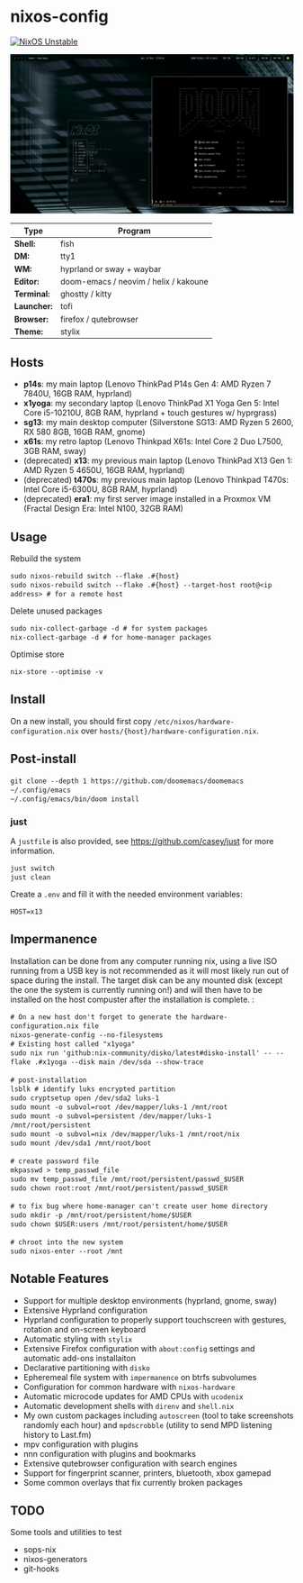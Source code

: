 # nixos-config

[![NixOS Unstable](https://img.shields.io/badge/NixOS-unstable-blue.svg?style=flat-square&logo=NixOS&logoColor=white)](https://nixos.org)

![t470s](imgs/t470s.png)

| Type           | Program                                  |
|----------------|------------------------------------------|
| **Shell:**     | fish                                     |
| **DM:**        | tty1                                     |
| **WM:**        | hyprland or sway + waybar                |
| **Editor:**    | doom-emacs / neovim / helix / kakoune    |
| **Terminal:**  | ghostty / kitty                          |
| **Launcher:**  | tofi                                     |
| **Browser:**   | firefox / qutebrowser                    |
| **Theme:**     | stylix                                   |

## Hosts

- **p14s**: my main laptop (Lenovo ThinkPad P14s Gen 4: AMD Ryzen 7 7840U, 16GB RAM, hyprland)
- **x1yoga**: my secondary laptop (Lenovo ThinkPad X1 Yoga Gen 5: Intel Core i5-10210U, 8GB RAM, hyprland + touch gestures w/ hyprgrass)
- **sg13**: my main desktop computer (Silverstone SG13: AMD Ryzen 5 2600, RX 580 8GB, 16GB RAM, gnome)
- **x61s**: my retro laptop (Lenovo Thinkpad X61s: Intel Core 2 Duo L7500, 3GB RAM, sway)
- (deprecated) **x13**: my previous main laptop (Lenovo ThinkPad X13 Gen 1: AMD Ryzen 5 4650U, 16GB RAM, hyprland)
- (deprecated) **t470s**: my previous main laptop (Lenovo Thinkpad T470s: Intel Core i5-6300U, 8GB RAM, hyprland)
- (deprecated) **era1**: my first server image installed in a Proxmox VM (Fractal Design Era: Intel N100, 32GB RAM)

## Usage

Rebuild the system

```
sudo nixos-rebuild switch --flake .#{host}
sudo nixos-rebuild switch --flake .#{host} --target-host root@<ip address> # for a remote host
```

Delete unused packages

```
sudo nix-collect-garbage -d # for system packages
nix-collect-garbage -d # for home-manager packages
```

Optimise store

```
nix-store --optimise -v
```

## Install

On a new install, you should first copy `/etc/nixos/hardware-configuration.nix` over `hosts/{host}/hardware-configuration.nix`.

## Post-install

```
git clone --depth 1 https://github.com/doomemacs/doomemacs ~/.config/emacs
~/.config/emacs/bin/doom install
```

### just

A `justfile` is also provided, see https://github.com/casey/just for more information.

```
just switch
just clean
```

Create a `.env` and fill it with the needed environment variables:

```
HOST=x13
````

## Impermanence

Installation can be done from any computer running nix, using a live ISO running from a USB key is not recommended as it will most likely run out of space during the install.
The target disk can be any mounted disk (except the one the system is currently running on!) and will then have to be installed on the host compuster after the installation is complete.
:

```
# On a new host don't forget to generate the hardware-configuration.nix file
nixos-generate-config --no-filesystems
# Existing host called "x1yoga"
sudo nix run 'github:nix-community/disko/latest#disko-install' -- --flake .#x1yoga --disk main /dev/sda --show-trace

# post-installation 
lsblk # identify luks encrypted partition
sudo cryptsetup open /dev/sda2 luks-1
sudo mount -o subvol=root /dev/mapper/luks-1 /mnt/root
sudo mount -o subvol=persistent /dev/mapper/luks-1 /mnt/root/persistent  
sudo mount -o subvol=nix /dev/mapper/luks-1 /mnt/root/nix
sudo mount /dev/sda1 /mnt/root/boot

# create password file
mkpasswd > temp_passwd_file
sudo mv temp_passwd_file /mnt/root/persistent/passwd_$USER
sudo chown root:root /mnt/root/persistent/passwd_$USER

# to fix bug where home-manager can't create user home directory
sudo mkdir -p /mnt/root/persistent/home/$USER
sudo chown $USER:users /mnt/root/persistent/home/$USER

# chroot into the new system
sudo nixos-enter --root /mnt
```

## Notable Features

- Support for multiple desktop environments (hyprland, gnome, sway)
- Extensive Hyprland configuration
- Hyprland configuration to properly support touchscreen with gestures, rotation and on-screen keyboard
- Automatic styling with `stylix`
- Extensive Firefox configuration with `about:config` settings and automatic add-ons installaiton
- Declarative partitioning with `disko`
- Epheremeal file system with `impermanence` on btrfs subvolumes
- Configuration for common hardware with `nixos-hardware`
- Automatic microcode updates for AMD CPUs with `ucodenix`
- Automatic development shells with `direnv` and `shell.nix`
- My own custom packages including `autoscreen` (tool to take screenshots randomly each hour) and `mpdscrobble` (utility to send MPD listening history to Last.fm)
- mpv configuration with plugins
- nnn configuration with plugins and bookmarks
- Extensive qutebrowser configuration with search engines
- Support for fingerprint scanner, printers, bluetooth, xbox gamepad
- Some common overlays that fix currently broken packages

## TODO

Some tools and utilities to test

- sops-nix
- nixos-generators
- git-hooks
